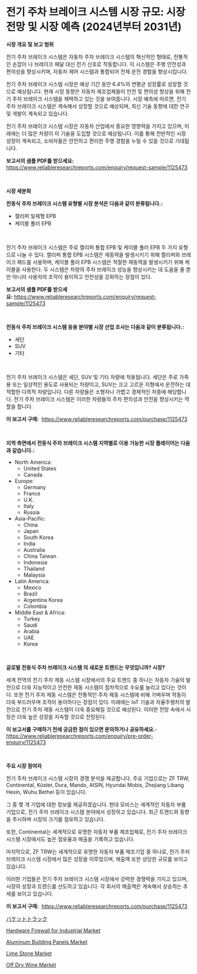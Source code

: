 <p><h1>전기 주차 브레이크 시스템 시장 규모: 시장 전망 및 시장 예측 (2024년부터 2031년)</h1></p><p><strong>시장 개요 및 보고 범위</strong></p>
<p><p>전기 주차 브레이크 시스템은 자동차 주차 브레이크 시스템의 혁신적인 형태로, 전통적인 손잡이 나 브레이크 페달 대신 전기 신호로 작동합니다. 이 시스템은 주행 안전성과 편의성을 향상시키며, 자동차 제어 시스템과 통합되어 전체 운전 경험을 향상시킵니다.</p><p>전기 주차 브레이크 시스템 시장은 예상 기간 동안 6.4%의 연평균 성장률로 성장할 것으로 예상됩니다. 현재 시장 동향은 자동차 제조업체들이 안전 및 편의성 향상을 위해 전기 주차 브레이크 시스템을 채택하고 있는 것을 보여줍니다. 시장 예측에 따르면, 전기 주차 브레이크 시스템은 계속해서 성장할 것으로 예상되며, 최신 기술 동향에 대한 연구 및 개발이 계속되고 있습니다.</p><p>전기 주차 브레이크 시스템 시장은 자동차 산업에서 중요한 영향력을 가지고 있으며, 미래에는 더 많은 차량이 이 기술을 도입할 것으로 예상됩니다. 이를 통해 전반적인 시장 성장이 계속되고, 소비자들은 안전하고 편리한 주행 경험을 누릴 수 있을 것으로 기대됩니다.</p></p>
<p><strong>보고서의 샘플 PDF를 받으세요:</strong> <a href="https://www.reliableresearchreports.com/enquiry/request-sample/1125473">https://www.reliableresearchreports.com/enquiry/request-sample/1125473</a></p>
<p>&nbsp;</p>
<p><strong>시장 세분화</strong></p>
<p><strong>전동식 주차 브레이크 시스템 유형별 시장 분석은 다음과 같이 분류됩니다.:</strong></p>
<p><ul><li>캘리퍼 일체형 EPB</li><li>케이블 풀러 EPB</li></ul></p>
<p>&nbsp;</p>
<p><p>전기 주차 브레이크 시스템은 주로 캘리퍼 통합 EPB 및 케이블 풀러 EPB 두 가지 유형으로 나눌 수 있다. 캘리퍼 통합 EPB 시스템은 제동력을 발생시키기 위해 캘리퍼와 브레이크 패드를 사용하며, 케이블 풀러 EPB 시스템은 적절한 제동력을 발생시키기 위해 케이블을 사용한다. 두 시스템은 차량의 주차 브레이크 성능을 향상시키는 데 도움을 줄 뿐만 아니라 사용자의 조작이 용이하고 안전성을 강화하는 장점이 있다.</p></p>
<p><strong>보고서의 샘플 PDF를 받으세요:</strong>&nbsp;<a href="https://www.reliableresearchreports.com/enquiry/request-sample/1125473">https://www.reliableresearchreports.com/enquiry/request-sample/1125473</a></p>
<p>&nbsp;</p>
<p><strong> 전동식 주차 브레이크 시스템 응용 분야별 시장 산업 조사는 다음과 같이 분류됩니다.:</strong></p>
<p><ul><li>세단</li><li>SUV</li><li>기타</li></ul></p>
<p>&nbsp;</p>
<p><p>전기 주차 브레이크 시스템은 세단, SUV 및 기타 차량에 적용됩니다. 세단은 주로 가족용 또는 일상적인 용도로 사용되는 차량이고, SUV는 크고 고르운 지형에서 운전하는 데 적합한 다목적 차량입니다. 다른 차량들은 소형차나 가볍고 경제적인 차종에 해당합니다. 전기 주차 브레이크 시스템은 이러한 차량들의 주차 편의성과 안전을 향상시키는 역할을 합니다.</p></p>
<p><strong>이 보고서 구매:</strong>&nbsp; <a href="https://www.reliableresearchreports.com/purchase/1125473">https://www.reliableresearchreports.com/purchase/1125473</a></p>
<p>&nbsp;</p>
<p><strong>지역 측면에서 전동식 주차 브레이크 시스템 지역별로 이용 가능한 시장 플레이어는 다음과 같습니다.:</strong></p>
<p><ul>
    <li>
        North America:
        <ul>
            <li>United States</li>
            <li>Canada</li>
        </ul>
    </li>
    <li>
        Europe:
        <ul>
            <li>Germany</li>
            <li>France</li>
            <li>U.K.</li>
            <li>Italy</li>
            <li>Russia</li>
        </ul>
    </li>
    <li>
        Asia-Pacific:
        <ul>
            <li>China</li>
            <li>Japan</li>
            <li>South Korea</li>
            <li>India</li>
            <li>Australia</li>
            <li>China Taiwan</li>
            <li>Indonesia</li>
            <li>Thailand</li>
            <li>Malaysia</li>
        </ul>
    </li>
    <li>
        Latin America:
        <ul>
            <li>Mexico</li>
            <li>Brazil</li>
            <li>Argentina Korea</li>
            <li>Colombia</li>
        </ul>
    </li>
    <li>
        Middle East & Africa:
        <ul>
            <li>Turkey</li>
            <li>Saudi</li>
            <li>Arabia</li>
            <li>UAE</li>
            <li>Korea</li>
        </ul>
    </li>
    </ul></p>
<p>&nbsp;</p>
<p><strong>글로벌 전동식 주차 브레이크 시스템 의 새로운 트렌드는 무엇입니까? 시장?</strong></p>
<p><p>세계 전역의 전기 주차 제동 시스템 시장에서의 주요 트렌드 중 하나는 자동차 기술의 발전으로 더욱 지능적이고 안전한 제동 시스템이 점차적으로 수요를 늘리고 있다는 것이다. 또한 전기 주차 제동 시스템은 전통적인 주차 제동 시스템에 비해 가벼우며 작동이 더욱 부드러우며 조작이 용이하다는 장점이 있다. 미래에는 IoT 기술과 자율주행차의 발전으로 전기 주차 제동 시스템이 더욱 중요해질 것으로 예상된다. 이러한 전망 속에서 시장은 더욱 높은 성장을 지속할 것으로 전망된다.</p></p>
<p><strong>이 보고서를 구매하기 전에 궁금한 점이 있으면 문의하거나 공유하세요.</strong>- <a href="https://www.reliableresearchreports.com/enquiry/pre-order-enquiry/1125473">https://www.reliableresearchreports.com/enquiry/pre-order-enquiry/1125473</a></p>
<p>&nbsp;</p>
<p><strong>주요 시장 참여자</strong></p>
<p><p>전기 주차 브레이크 시스템 시장의 경쟁 분석을 제공합니다. 주요 기업으로는 ZF TRW, Continental, Küster, Dura, Mando, AISIN, Hyundai Mobis, Zhejiang Libang Hexin, Wuhu Bethel 등이 있습니다. </p><p>그 중 몇 개 기업에 대한 정보를 제공하겠습니다. 현대 모비스는 세계적인 자동차 부품 기업으로, 전기 주차 브레이크 시스템 분야에서 성장하고 있습니다. 최근 트렌드와 동향을 주시하며 시장의 크기를 점유하고 있습니다. </p><p>또한, Continental는 세계적으로 유명한 자동차 부품 제조업체로, 전기 주차 브레이크 시스템 시장에서도 높은 점유율과 매출을 기록하고 있습니다. </p><p>마지막으로, ZF TRW는 세계적으로 유명한 자동차 부품 제조기업 중 하나로, 전기 주차 브레이크 시스템 시장에서 많은 성장을 이루었으며, 매출액 또한 상당한 규모를 보이고 있습니다. </p><p>이러한 기업들은 전기 주차 브레이크 시스템 시장에서 강력한 경쟁력을 가지고 있으며, 시장의 성장과 트렌드를 선도하고 있습니다. 각 회사의 매출액은 계속해서 상승하는 추세를 보이고 있습니다.</p></p>
<p><strong>이 보고서 구매:</strong>&nbsp;&nbsp;<a href="https://www.reliableresearchreports.com/purchase/1125473">https://www.reliableresearchreports.com/purchase/1125473</a></p>
<p><p><a href="https://github.com/jkjreqjscoxx7/Market-Research-Report-List-1/blob/main/2777924190640.md">バケットトラック</a></p><p><a href="https://issuu.com/reportprime-2/docs/hardware-firewall-for-industrial-market-size-2030.">Hardware Firewall for Industrial Market</a></p><p><a href="https://github.com/castoriffic/Market-Research-Report-List-3/blob/main/aluminum-building-panels-market.md">Aluminum Building Panels Market</a></p><p><a href="https://github.com/yoshih12/Market-Research-Report-List-2/blob/main/lime-stone-market.md">Lime Stone Market</a></p><p><a href="https://view.publitas.com/reportprime-1/off-dry-wine-market-research-report-provides-thorough-industry-overview-which-offers-an-in-depth-analysis-of-product-trends-and-new-market-divisions/">Off Dry Wine Market</a></p></p>

